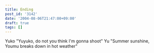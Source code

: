 ```yaml
---
title: Ending
post_id: '3142'
date: '2004-08-06T21:47:00+09:00'
draft: true
tags: []
---
```


Yuko "Yuyuko, do not you think I'm gonna shoot" Yu "Summer sunshine, Youmu breaks down in hot weather"
